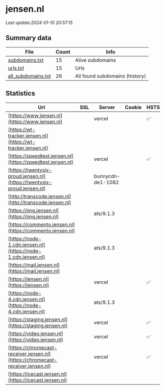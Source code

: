 # jensen.nl
*Last update:2024-01-10 20:57:15*
## Summary data
| File       | Count | Info |
|------------|-------|------|
|[subdomains.txt](/data/jensen/subdomains.txt)|15|Alive subdomains|
|[urls.txt](/data/jensen/urls.txt)|15|Urls|
|[all_subdomains.txt](/data/jensen/all_subdomains.txt)|26|All found subdomains (history)|
## Statistics
| Url | SSL | Server | Cookie | HSTS | CSP | XFO | XXP | RP | Tech |
|------------|-------|------|------|------|------|------|------|------|------|
|[https://www.jensen.nl](https://www.jensen.nl)| |vercel| |:white_check_mark: | | | | |:white_check_mark: | |HSTS Vercel| |
|[https://wt-tracker.jensen.nl](https://wt-tracker.jensen.nl)| | | | | | | |:white_check_mark: | || |
|[https://speedtest.jensen.nl](https://speedtest.jensen.nl)| |vercel| |:white_check_mark: | | | | |:white_check_mark: | |HSTS Vercel| |
|[https://twentysix-proud.jensen.nl](https://twentysix-proud.jensen.nl)| |bunnycdn-de1-1082| | | | | |:white_check_mark: | |Bunny| |
|[http://transcode.jensen.nl](http://transcode.jensen.nl)| | | | | | | |:white_check_mark: | || |
|[https://img.jensen.nl](https://img.jensen.nl)| |ats/9.1.3| | | | | |:white_check_mark: | |Apache Traffic Serve...| |
|[https://commento.jensen.nl](https://commento.jensen.nl)| | | | | | | |:white_check_mark: | || |
|[https://node-1.cdn.jensen.nl](https://node-1.cdn.jensen.nl)| |ats/9.1.3| | | | | |:white_check_mark: | |Apache Traffic Serve...| |
|[https://mail.jensen.nl](https://mail.jensen.nl)| | | | | | | |:white_check_mark: | |Nginx| |
|[https://jensen.nl](https://jensen.nl)| |vercel| |:white_check_mark: | | | | |:white_check_mark: | |Gatsby:5.11.0 HSTS R...| |
|[https://node-4.cdn.jensen.nl](https://node-4.cdn.jensen.nl)| |ats/9.1.3| | | | | |:white_check_mark: | |Apache Traffic Serve...| |
|[https://staging.jensen.nl](https://staging.jensen.nl)| |vercel| |:white_check_mark: | | | | |:white_check_mark: | |Gatsby:5.11.0 HSTS R...| |
|[https://video.jensen.nl](https://video.jensen.nl)| |vercel| |:white_check_mark: | | | | |:white_check_mark: | |HSTS Vercel| |
|[https://chromecast-receiver.jensen.nl](https://chromecast-receiver.jensen.nl)| |vercel| |:white_check_mark: | | | | |:white_check_mark: | |HSTS Vercel| |
|[https://icecast.jensen.nl](https://icecast.jensen.nl)| | | | | | | |:white_check_mark: | || |